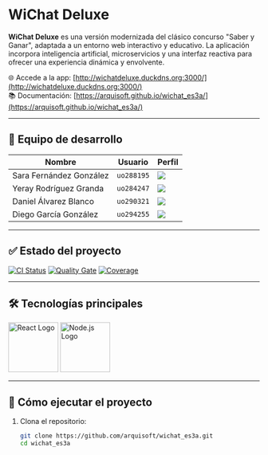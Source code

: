 # WiChat Deluxe

**WiChat Deluxe** es una versión modernizada del clásico concurso "Saber y Ganar", adaptada a un entorno web interactivo y educativo. La aplicación incorpora inteligencia artificial, microservicios y una interfaz reactiva para ofrecer una experiencia dinámica y envolvente.

🌐 Accede a la app: [http://wichatdeluxe.duckdns.org:3000/](http://wichatdeluxe.duckdns.org:3000/)  
📚 Documentación: [https://arquisoft.github.io/wichat_es3a/](https://arquisoft.github.io/wichat_es3a/)

---

## 👥 Equipo de desarrollo

| Nombre                     | Usuario    | Perfil |
|----------------------------|------------|--------|
| Sara Fernández González    | `uo288195` | [<img src="https://img.shields.io/badge/Perfil-Sara Fernández-00FF00?style=flat-square&logo=github">](https://github.com/holmess23) |
| Yeray Rodríguez Granda     | `uo284247` | [<img src="https://img.shields.io/badge/Perfil-Yeray Rodríguez-FF00FF?style=flat-square&logo=github">](https://github.com/yerayrdgzz) |
| Daniel Álvarez Blanco      | `uo290321` | [<img src="https://img.shields.io/badge/Perfil-Daniel Álvarez-FFFF00?style=flat-square&logo=github">](https://github.com/DanielAB95) |
| Diego García González      | `uo294255` | [<img src="https://img.shields.io/badge/Perfil-Diego García-0000FF?style=flat-square&logo=github">](https://github.com/DiegoLangreo7) |

---

## ✅ Estado del proyecto

[![CI Status](https://github.com/arquisoft/wichat_es3a/workflows/CI%20for%20wichat_es3a/badge.svg)](https://github.com/arquisoft/wichat_es3a/actions)
[![Quality Gate](https://sonarcloud.io/api/project_badges/measure?project=Arquisoft_wichat_es3a&metric=alert_status)](https://sonarcloud.io/summary/new_code?id=Arquisoft_wichat_es3a)
[![Coverage](https://sonarcloud.io/api/project_badges/measure?project=Arquisoft_wichat_es3a&metric=coverage)](https://sonarcloud.io/summary/new_code?id=Arquisoft_wichat_es3a)

---

## 🛠️ Tecnologías principales

<p float="left">
  <img src="https://blog.wildix.com/wp-content/uploads/2020/06/react-logo.jpg" height="100" alt="React Logo">
  <img src="https://miro.medium.com/max/365/1*Jr3NFSKTfQWRUyjblBSKeg.png" height="100" alt="Node.js Logo">
</p>

---

## 🚀 Cómo ejecutar el proyecto

1. Clona el repositorio:

   ```bash
   git clone https://github.com/arquisoft/wichat_es3a.git
   cd wichat_es3a
